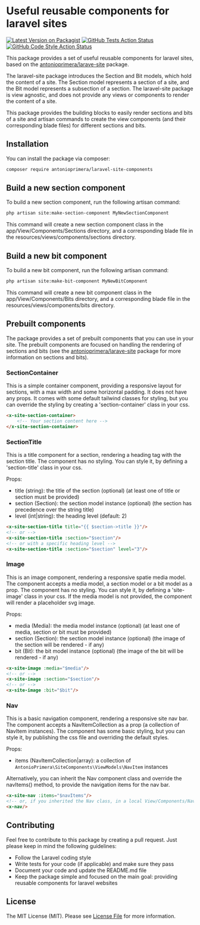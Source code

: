 # Useful reusable components for laravel sites

[![Latest Version on Packagist](https://img.shields.io/packagist/v/antonioprimera/laravel-site-components.svg?style=flat-square)](https://packagist.org/packages/antonioprimera/laravel-site-components)
[![GitHub Tests Action Status](https://img.shields.io/github/actions/workflow/status/antonioprimera/laravel-site-components/run-tests.yml?branch=main&label=tests&style=flat-square)](https://github.com/antonioprimera/laravel-site-components/actions?query=workflow%3Arun-tests+branch%3Amain)
[![GitHub Code Style Action Status](https://img.shields.io/github/actions/workflow/status/antonioprimera/laravel-site-components/fix-php-code-style-issues.yml?branch=main&label=code%20style&style=flat-square)](https://github.com/antonioprimera/laravel-site-components/actions?query=workflow%3A"Fix+PHP+code+style+issues"+branch%3Amain)

This package provides a set of useful reusable components for laravel sites, based on the
[antonioprimera/larave-site](https://github.com/AntonioPrimera/laravel-site) package.

The laravel-site package introduces the Section and Bit models, which hold the content of a site. The Section model
represents a section of a site, and the Bit model represents a subsection of a section. The laravel-site package
is view agnostic, and does not provide any views or components to render the content of a site.

This package provides the building blocks to easily render sections and bits of a site and artisan commands to create
the view components (and their corresponding blade files) for different sections and bits.

## Installation

You can install the package via composer:

```bash
composer require antonioprimera/laravel-site-components
```

[//]: # (You can publish the config file with:)

[//]: # ()
[//]: # (```bash)

[//]: # (php artisan vendor:publish --tag="laravel-site-components-config")

[//]: # (```)

## Build a new section component

To build a new section component, run the following artisan command:

```bash
php artisan site:make-section-component MyNewSectionComponent
```

This command will create a new section component class in the app/View/Components/Sections directory, and a
corresponding blade file in the resources/views/components/sections directory.

## Build a new bit component

To build a new bit component, run the following artisan command:

```bash
php artisan site:make-bit-component MyNewBitComponent
```

This command will create a new bit component class in the app/View/Components/Bits directory, and a
corresponding blade file in the resources/views/components/bits directory.

## Prebuilt components

The package provides a set of prebuilt components that you can use in your site. The prebuilt components are
focused on handling the rendering of sections and bits (see the
[antonioprimera/larave-site](https://github.com/AntonioPrimera/laravel-site) package for more information on sections
and bits).

### SectionContainer

This is a simple container component, providing a responsive layout for sections, with a max width and some horizontal
padding. It does not have any props. It comes with some default tailwind classes for styling, but you can override the
styling by creating a 'section-container' class in your css.

```html
<x-site-section-container>
    <!-- Your section content here -->
</x-site-section-container>
```

### SectionTitle

This is a title component for a section, rendering a heading tag with the section title. The component has no styling.
You can style it, by defining a 'section-title' class in your css.

Props:
- title (string): the title of the section (optional) (at least one of title or section must be provided)
- section (Section): the section model instance (optional) (the section has precedence over the string title)
- level (int|string): the heading level (default: 2)

```html
<x-site-section-title title="{{ $section->title }}"/>
<!-- or -->
<x-site-section-title :section="$section"/>
<!-- or with a specific heading level -->
<x-site-section-title :section="$section" level="3"/>
```

### Image

This is an image component, rendering a responsive spatie media model. The component accepts a media model, a section
model or a bit model as a prop. The component has no styling. You can style it, by defining a 'site-image' class
in your css. If the media model is not provided, the component will render a placeholder svg image.

Props:
- media (Media): the media model instance (optional) (at least one of media, section or bit must be provided)
- section (Section): the section model instance (optional) (the image of the section will be rendered - if any)
- bit (Bit): the bit model instance (optional) (the image of the bit will be rendered - if any)

```html
<x-site-image :media="$media"/>
<!-- or -->
<x-site-image :section="$section"/>
<!-- or -->
<x-site-image :bit="$bit"/>
```

### Nav

This is a basic navigation component, rendering a responsive site nav bar. The component accepts a NavItemCollection
as a prop (a collection of NavItem instances). The component has some basic styling, but you can style it, by publishing
the css file and overriding the default styles.

Props:
- items (NavItemCollection|array): a collection of `AntonioPrimera\SiteComponents\ViewModels\NavItem` instances

Alternatively, you can inherit the Nav component class and override the navItems() method, to provide the navigation
items for the nav bar.

```html
<x-site-nav :items="$navItems"/>
<!-- or, if you inherited the Nav class, in a local View/Components/Nav class and defined the navItems inside -->
<x-nav/>
```

## Contributing

Feel free to contribute to this package by creating a pull request. Just please keep in mind the following guidelines:
- Follow the Laravel coding style
- Write tests for your code (if applicable) and make sure they pass
- Document your code and update the README.md file
- Keep the package simple and focused on the main goal: providing reusable components for laravel websites

## License

The MIT License (MIT). Please see [License File](LICENSE.md) for more information.
